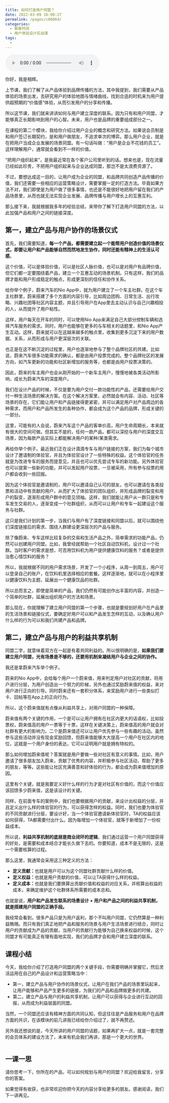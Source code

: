 ```yaml
---
title: 如何打造用户同盟？
date: 2022-03-09 16:00:27
permalink: /pages/c0686d/
categories:
  - 极客时间
  - 用户体验设计实战课
tags:
  - 
---
```

<audio title="29.如何打造用户同盟？" src="https://static001.geekbang.org/resource/audio/98/da/9801b16e9f10827d0925c1709b01dbda.mp3" controls="controls"></audio> 
<p>你好，我是相辉。</p><p>上节课，我们了解了从产品体验到品牌传播的方法，其中我提到，我们需要从产品体验的场景出发，去研究用户的体验地图与情绪曲线，找到合适的时机来为用户提供超预期的“价值感”体验，从而引发用户的分享和传播。</p><p>所以这节课，我们就来讲讲如何与用户建立深度的联系。因为只有和用户同盟，才能够真正长期影响到用户的心智。未来，用户也是品牌的重要组成部分之一。</p><p>在课程的第二个模块，我给你介绍过用户企业的概念和研究方法。如果说会员制是和用户签订长期契约，是和用户做朋友，不追求单次的博弈。那么用户企业，就是在把用户当成企业发展的场景同盟。有一句话叫做：“用户是企业不花钱的员工”。这样理解用户，通常就会看到不一样的价值。</p><p>“把用户组织起来”，是我最近常在各个客户公司里听到的话。想来也是，现在流量已经如此珍贵，不把用户组织起来与企业达成同盟，那岂不是太浪费资源了。</p><p>不过，要想达成这一目的，让用户成为企业的同盟，和品牌共同创造产品传播的价值，我们还需要一些相应的运营策略设计，需要掌握一定的打造方法。毕竟如果方法不对，我们即使是为用户做了很多事情，也还是不能很好地把用户留在我们的产品场景里，从而也就无法实现企业发展、品牌传播与用户增长上的互惠互利。</p><!-- [[[read_end]]] --><p>那么接下来，我就根据我多年的经验总结，来带你了解下打造用户同盟的方法，以此加强产品和用户之间的链接深度。</p><h2>第一，建立产品与用户协作的场景仪式</h2><p>首先，我们需要知道，<strong>每一个产品，都需要建立起一个能帮用户创造价值的场景仪式，即要让用户和产品能够自然而然地发生协作，同时还能有精神上的生活认可感</strong>。</p><p>这个价值，可以是体验价值，可以是社区人脉价值，也可以是对用户有品牌价值，但它们都一定要围绕着产品，建立一个互惠互动的场景机制。只有这样，我们的品牌才能和用户形成稳定的触点，形成更深刻的信任和协作关系。</p><p>给你举个例子，蔚来汽车的Nio App中，就为用户建立了一个车主社群。在这个车主社群里，蔚来搭建了多个方面的内容引导，比如周边团购、日常生活、出行攻略、兴趣社团等社区内容主题，并且引导用户在App里去主动认识与自己兴趣相投的人，从而提升了用户粘性。</p><p>这样，用户每天在开车的同时，可以使用Nio App来满足自己大部分控制车辆和选择汽车服务的需求。同时，用户也能够在更多的与车相关的话题里，和Nio App产生互动。这样，蔚来就可以在这越来越多的触点里，收集到更多沉淀下来的用户数据、关系，从而形成与用户更深层次的关联。</p><p>也正是在这不断沉淀的过程里，用户也逐渐地参与了整个品牌社区的共建。比如说，蔚来汽车很多功能需求的确认，都是由用户投票完成的。整个品牌社区的发展方向，如汽车更新的功能和社区新增加的服务等，也都是由用户投票决策的。</p><p>因此，蔚来的车主用户也会从刚开始的一个新车主用户，慢慢地被各类活动所影响，成长为蔚来汽车的深度用户。</p><p>我们在设计产品的时候，不仅是要为用户交付一款功能性的产品，还需要给用户交付一种生活场景的解决方案。在这个解决方案里，必然就会有内容、活动、社区等场景的存在，它们能让用户和产品链接得更紧密，并可以满足用户对产品周边的各种需求，而用户和产品所发生的各种协作，都会成为这个产品的品牌，形成关键的一部分。</p><p>这里，可能有的人会说，蔚来汽车这个产品的客单价高，用户生命周期长，本来就有很大的空间可做。但其实不是的，任何一款产品，都可以深挖与用户的深度交互场景，因为每款产品实际上都能解决用户的某种/某类需求。</p><p>再给你举个例子。最近我们正在设计滴滴专车与用户链接的方案，我们为每个城市设计了邀请制的体验官，并且为体验官设计了一些特殊的权益。这个体验官的任务就是为改进专车的服务而提意见，并且也可以优先尝试专车的新功能。另外体验官也可以提案一些新的功能，并可以发起用户投票，一旦被采用，所有参与投票的用户都会收到一些回报。</p><p>因为这个体验官是邀请制的，用户可以邀请自己认可的朋友，也可以邀请在各类投票和活动中有贡献的用户，从而扩大了体验官的团队组织，并形成品牌的裂变和用户的裂变，逐渐形成用户群中的意见领袖。这样，我们就能让用户从一群只是和专车发生交易的人，逐渐变成一个社群组织，从而可以让用户和专车一起建设这个服务与社群。</p><p>这只是我们计划的第一步，当我们与用户有了深度链接和同盟以后，就可以围绕他们深度链接后的需求、围绕人群建设更深层次的产品与服务。</p><p>除了像蔚来、专车这样比较复杂的交易和生活产品之外，简单需求的功能产品，仍然可以创建用户同盟。比如，我曾经就帮助一个社区自动饮料机，设计过一个社群。当时客户的需求是想，可否用饮料机为用户提供健康饮料的服务？或者是提供治愈心情饮料的服务？</p><p>所以，我就根据不同的用户需求场景，开发了一个小程序，从周一到周五，用户可以登录自己的账户，在饮料机里选择相应的套餐。这样逐渐地，就可以在小程序里以健康饮料为主题，延展出一个健康饮品的社群。</p><p>所以总而言之，即使是简单的产品，我们仍然有可能创作出丰富的内容，并创造一个简单的社群，延展出组织用户的方法和场景。</p><p>那么现在，你就理解了建立用户同盟的第一个步骤，也就是要规划好用户在产品里的生活场景和链接仪式，要确定好用户可以和产品发生怎样的互动，以及确认用户什么样的行为可以和我们共建产品和品牌。</p><h2>第二，建立产品与用户的利益共享机制</h2><p>同盟二字，就意味着双方在一起是有着共同利益的。所以很明确的是，<strong>如果我们要建立用户同盟，光有场景是不够的，还要用机制来凝结用户与企业之间的协作。</strong></p><p>我还是拿蔚来汽车举个例子。</p><p>蔚来的Nio App中，会给每个用户一个蔚来值，用来判定用户对社区的贡献，将用户进行分层，为用户创造出一个努力的阶梯，另外也通过奖励蔚来值的权益，来对用户进行正向的引导。同时蔚来还有一套积分体系，来奖励用户进行一些类似打卡、回帖等在App上的正向行为。</p><p>所以，这个蔚来值就有点像从利益共享上，对用户同盟的一种保障。</p><p>蔚来值有两个关键的作用，一个是可以让用户拥有在社区内更大的话语权，比如投票权，蔚来值高的用户一票等于十票，这样在关键决策上，蔚来值高的用户就会对社群有更大的影响力。二个是蔚来值还可以让用户优先参与一些有趣的活动。虽然参与这些活动并没有现金奖励回馈，但蔚来值能够大大提高一个用户在社区内的地位，这就是一个用户身份的表达，它可以证明用户就是拥有特权的。</p><p>那么如何增加蔚来值呢？答案就是用户要做一些对社区有意义的事情。比如，用户邀请了很多朋友加入蔚来，贡献了优秀的内容，并积极参与社区活动，帮助了更多的朋友，等等。这些能让社区充满善意和好体验的行为，都会成为蔚来值增加的原因。</p><p>这里有个关键，就是我要定义好什么样的行为才是对社区有价值的，而这个价值应该回馈多少蔚来值，这是该设计的关键。</p><p>同样，在前面专车的案例中，我们也要根据用户的贡献，来设计出权益的分层，并且定义出什么样的体验官的行为，可以获得怎样的权益。同时，我们也要为体验官的不同贡献进行分层，要设计好，当一个体验官邀请新体验官时，TA的权益应该如何获得，TA都需要付出什么。因为每增加一个体验官，就等于新增加了一份权益成本。</p><p>所以说，<strong>利益共享机制的底层是商业闭环的逻辑</strong>，我们通过运营一个用户同盟获得的好处，是需要和成本结合才能长久做下去的。你要知道，成本不是无限的，这是一个需要核算的过程。</p><p>那么这里，我通常会采用这三种定义的方法：</p><ul>
<li><strong>定义贡献：</strong>也就是用户可以为这个同盟社群贡献什么样的价值。</li>
<li><strong>定义权益：</strong>也就是用户贡献的价值，可以让TA获得什么样的权益。</li>
<li><strong>定义成本：</strong>也就是我们要换算出贡献价值和权益的对应关系，并核算出权益的成本，来确定维护这个社群体系所需要的成本总和。</li>
</ul><p>也就是说，<strong>用户和产品发生联系的场景设计 + 用户和产品之间的利益共享机制，就是搭建用户同盟的正确手段。</strong></p><p>我经常会看到，很多产品只是为用户返利，那个不叫用户同盟，它仍然算是一种利益贿赂。而只有我们真正地把产品和服务的场景与用户生活场景进行结合，同时让用户的贡献成为产品的贡献，当用户的贡献行为能够为自己换来权益的时候，这个同盟才有可能真正有理有面地实现，我们的品牌才会和用户建立深度的联系。</p><h2>课程小结</h2><p>今天，我给你介绍了打造用户同盟的两个关键手段，你需要明确并掌握它，然后灵活运用在自己的产品设计和运营策略当中：</p><ul>
<li>第一，建立产品与用户协作的场景仪式，让用户在我们产品的场景里玩起来，让用户能够和产品产生更多的链接，为我们的产品和品牌做更多的共建。</li>
<li>第二，建立产品与用户的利益共享机制，让用户可以获得与企业进行互动的回报，从而成为利益层面的同盟。</li>
</ul><p>当然，一个同盟还应该有精神方面的共同认知，但这往往是产品服务和用户在品牌方面的共识，在该模块的前几讲我已经给你介绍过了，就不再赘述。</p><p>另外我还想说的是，今天所讲的用户同盟的话题，如果再扩大一点，就是一套完整的会员体系的建设方法了，未来有机会我们再讲，那是一个更大的世界。</p><p><img src="https://static001.geekbang.org/resource/image/e6/97/e6801e400b9a7a7586eb6f014cb1bf97.jpg" alt=""></p><h2>一课一思</h2><p>请你思考一下，你所在的产品，可以如何规划与用户的同盟？欢迎给我留言，分享你的答案。</p><p>如果觉得有收获，也非常欢迎你把今天的内容分享给更多的朋友。感谢阅读，我们下一讲再见。</p>